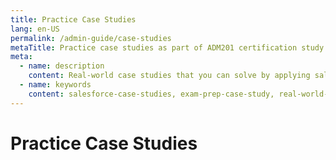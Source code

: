 ```yaml
---
title: Practice Case Studies
lang: en-US
permalink: /admin-guide/case-studies
metaTitle: Practice case studies as part of ADM201 certification study
meta:
  - name: description
    content: Real-world case studies that you can solve by applying salesforce admin knowledge. Focused on beginners.
  - name: keywords
    content: salesforce-case-studies, exam-prep-case-study, real-world-problems
---
```


# Practice Case Studies
